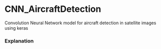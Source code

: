 # CNN_AircraftDetection
Convolution Neural Network model for aircraft detection in satellite images using keras

### Explanation


